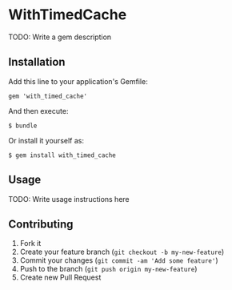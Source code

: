 # WithTimedCache

TODO: Write a gem description

## Installation

Add this line to your application's Gemfile:

    gem 'with_timed_cache'

And then execute:

    $ bundle

Or install it yourself as:

    $ gem install with_timed_cache

## Usage

TODO: Write usage instructions here

## Contributing

1. Fork it
2. Create your feature branch (`git checkout -b my-new-feature`)
3. Commit your changes (`git commit -am 'Add some feature'`)
4. Push to the branch (`git push origin my-new-feature`)
5. Create new Pull Request
